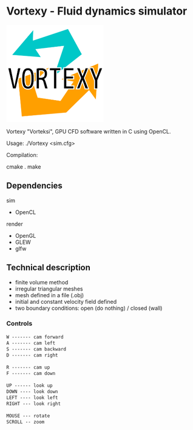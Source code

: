 # Vortexy - Fluid dynamics simulator

<img src="https://raw.githubusercontent.com/Roninkoi/Vortexy/master/gfx/vortexylogo.png" width="256" height="256">

Vortexy "Vorteksi", GPU CFD software written in C using OpenCL.

Usage: ./Vortexy <sim.cfg>

Compilation:

cmake .
make

## Dependencies

sim
- OpenCL

render
- OpenGL
- GLEW
- glfw

## Technical description

- finite volume method
- irregular triangular meshes
- mesh defined in a file (.obj)
- initial and constant velocity field defined
- two boundary conditions: open (do nothing) / closed (wall)

### Controls

```
W ------- cam forward
A ------- cam left
S ------- cam backward
D ------- cam right

R ------- cam up
F ------- cam down

UP ------ look up
DOWN ---- look down
LEFT ---- look left
RIGHT --- look right

MOUSE --- rotate
SCROLL -- zoom
```
